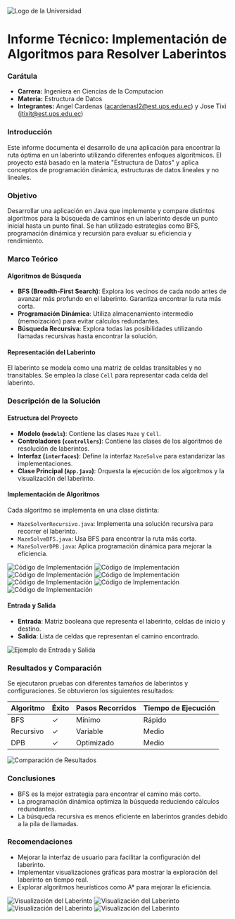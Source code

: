 
![Logo de la Universidad](https://upload.wikimedia.org/wikipedia/commons/b/b0/Logo_Universidad_Polit%C3%A9cnica_Salesiana_del_Ecuador.png)

# Informe Técnico: Implementación de Algoritmos para Resolver Laberintos


### Carátula
- **Carrera:** Ingeniera en Ciencias de la Computacion
- **Materia:** Estructura de Datos
- **Integrantes:** Angel Cardenas (acardenasl2@est.ups.edu.ec) y Jose Tixi (jtixit@est.ups.edu.ec)

### Introducción
Este informe documenta el desarrollo de una aplicación para encontrar la ruta óptima en un laberinto utilizando diferentes enfoques algorítmicos. El proyecto está basado en la materia "Estructura de Datos" y aplica conceptos de programación dinámica, estructuras de datos lineales y no lineales.

### Objetivo
Desarrollar una aplicación en Java que implemente y compare distintos algoritmos para la búsqueda de caminos en un laberinto desde un punto inicial hasta un punto final. Se han utilizado estrategias como BFS, programación dinámica y recursión para evaluar su eficiencia y rendimiento.

### Marco Teórico
#### Algoritmos de Búsqueda
- **BFS (Breadth-First Search)**: Explora los vecinos de cada nodo antes de avanzar más profundo en el laberinto. Garantiza encontrar la ruta más corta.
- **Programación Dinámica**: Utiliza almacenamiento intermedio (memoización) para evitar cálculos redundantes.
- **Búsqueda Recursiva**: Explora todas las posibilidades utilizando llamadas recursivas hasta encontrar la solución.

#### Representación del Laberinto
El laberinto se modela como una matriz de celdas transitables y no transitables. Se emplea la clase `Cell` para representar cada celda del laberinto.

### Descripción de la Solución
#### Estructura del Proyecto
- **Modelo (`models`)**: Contiene las clases `Maze` y `Cell`.
- **Controladores (`controllers`)**: Contiene las clases de los algoritmos de resolución de laberintos.
- **Interfaz (`interfaces`)**: Define la interfaz `MazeSolve` para estandarizar las implementaciones.
- **Clase Principal (`App.java`)**: Orquesta la ejecución de los algoritmos y la visualización del laberinto.

#### Implementación de Algoritmos
Cada algoritmo se implementa en una clase distinta:
- `MazeSolverRecursivo.java`: Implementa una solución recursiva para recorrer el laberinto.
- `MazeSolveBFS.java`: Usa BFS para encontrar la ruta más corta.
- `MazeSolverDPB.java`: Aplica programación dinámica para mejorar la eficiencia.

![Código de Implementación](Imagenes/Implementacion1.png)
![Código de Implementación](Imagenes/Implementacion2.png)
![Código de Implementación](Imagenes/Implementacion3.png)
![Código de Implementación](Imagenes/Implementacion4.png)
![Código de Implementación](Imagenes/Implementacion5.png)
![Código de Implementación](Imagenes/Implementacion6.png)
![Código de Implementación](Imagenes/Implementacion7.png)

#### Entrada y Salida
- **Entrada**: Matriz booleana que representa el laberinto, celdas de inicio y destino.
- **Salida**: Lista de celdas que representan el camino encontrado.

![Ejemplo de Entrada y Salida](Imagenes/ES.png)

### Resultados y Comparación
Se ejecutaron pruebas con diferentes tamaños de laberintos y configuraciones. Se obtuvieron los siguientes resultados:

| Algoritmo  | Éxito | Pasos Recorridos | Tiempo de Ejecución |
|------------|-------|-----------------|---------------------|
| BFS        | ✓     | Mínimo          | Rápido              |
| Recursivo  | ✓     | Variable        | Medio               |
| DPB        | ✓     | Optimizado      | Medio               |

![Comparación de Resultados](Imagenes/Comparacion4.png)

### Conclusiones
- BFS es la mejor estrategia para encontrar el camino más corto.
- La programación dinámica optimiza la búsqueda reduciendo cálculos redundantes.
- La búsqueda recursiva es menos eficiente en laberintos grandes debido a la pila de llamadas.

### Recomendaciones
- Mejorar la interfaz de usuario para facilitar la configuración del laberinto.
- Implementar visualizaciones gráficas para mostrar la exploración del laberinto en tiempo real.
- Explorar algoritmos heurísticos como A* para mejorar la eficiencia.

![Visualización del Laberinto](Imagenes/BFS.png)
![Visualización del Laberinto](Imagenes/DFS.png)
![Visualización del Laberinto](Imagenes/Dinamico.png)
![Visualización del Laberinto](Imagenes/Recursivo.png)
